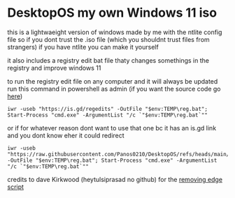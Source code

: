 # DesktopOS my own Windows 11 iso 

this is a lightwaeight version of windows made by me with the ntlite config file so if you dont trust the .iso file (which you shouldnt trust files from strangers) if you have ntlite you can make it yourself

it also includes a registry edit bat file thaty changes somethings in the registry and improve windows 11


to run the registry edit file on any computer and it will always be updated run this command in powershell as admin (if you want the source code go [here](https://raw.githubusercontent.com/Panos0210/DesktopOS/refs/heads/main/All%20Registry%20Tweaks.bat))
```
iwr -useb "https://is.gd/regedits" -OutFile "$env:TEMP\reg.bat"; Start-Process "cmd.exe" -ArgumentList "/c `"$env:TEMP\reg.bat`""
```

or if for whatever reason dont want to use that one bc it has an is.gd link and you dont know eher it could redirect
```
iwr -useb "https://raw.githubusercontent.com/Panos0210/DesktopOS/refs/heads/main/All%20Registry%20Tweaks.bat" -OutFile "$env:TEMP\reg.bat"; Start-Process "cmd.exe" -ArgumentList "/c `"$env:TEMP\reg.bat`""
```

credits to dave Kirkwood (heytulsiprasad no github) for the [removing edge script](https://gist.github.com/heytulsiprasad/670b7451a1931cfd354c4813c74ac181)

